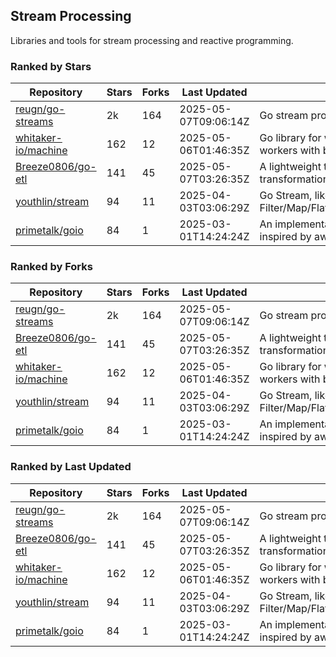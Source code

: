 ## Stream Processing

Libraries and tools for stream processing and reactive programming.

### Ranked by Stars

| Repository | Stars | Forks | Last Updated | Description | 
|------------|-------|-------|--------------|-------------|
| [reugn/go-streams](https://github.com/reugn/go-streams) | 2k | 164 | 2025-05-07T09:06:14Z |  Go stream processing library. |
| [whitaker-io/machine](https://github.com/whitaker-io/machine) | 162 | 12 | 2025-05-06T01:46:35Z |  Go library for writing and generating stream workers with built in metrics and traceability. |
| [Breeze0806/go-etl](https://github.com/Breeze0806/go-etl) | 141 | 45 | 2025-05-07T03:26:35Z |  A lightweight toolkit for data source extraction, transformation, and loading (ETL). |
| [youthlin/stream](https://github.com/youthlin/stream) | 94 | 11 | 2025-04-03T03:06:29Z |  Go Stream, like Java 8 Stream: Filter/Map/FlatMap/Peek/Sorted/ForEach/Reduce... |
| [primetalk/goio](https://github.com/primetalk/goio) | 84 | 1 | 2025-03-01T14:24:24Z |  An implementation of IO, Stream, Fiber for Golang, inspired by awesome Scala libraries cats and fs2. |

### Ranked by Forks

| Repository | Stars | Forks | Last Updated | Description | 
|------------|-------|-------|--------------|-------------|
| [reugn/go-streams](https://github.com/reugn/go-streams) | 2k | 164 | 2025-05-07T09:06:14Z |  Go stream processing library. |
| [Breeze0806/go-etl](https://github.com/Breeze0806/go-etl) | 141 | 45 | 2025-05-07T03:26:35Z |  A lightweight toolkit for data source extraction, transformation, and loading (ETL). |
| [whitaker-io/machine](https://github.com/whitaker-io/machine) | 162 | 12 | 2025-05-06T01:46:35Z |  Go library for writing and generating stream workers with built in metrics and traceability. |
| [youthlin/stream](https://github.com/youthlin/stream) | 94 | 11 | 2025-04-03T03:06:29Z |  Go Stream, like Java 8 Stream: Filter/Map/FlatMap/Peek/Sorted/ForEach/Reduce... |
| [primetalk/goio](https://github.com/primetalk/goio) | 84 | 1 | 2025-03-01T14:24:24Z |  An implementation of IO, Stream, Fiber for Golang, inspired by awesome Scala libraries cats and fs2. |

### Ranked by Last Updated

| Repository | Stars | Forks | Last Updated | Description | 
|------------|-------|-------|--------------|-------------|
| [reugn/go-streams](https://github.com/reugn/go-streams) | 2k | 164 | 2025-05-07T09:06:14Z |  Go stream processing library. |
| [Breeze0806/go-etl](https://github.com/Breeze0806/go-etl) | 141 | 45 | 2025-05-07T03:26:35Z |  A lightweight toolkit for data source extraction, transformation, and loading (ETL). |
| [whitaker-io/machine](https://github.com/whitaker-io/machine) | 162 | 12 | 2025-05-06T01:46:35Z |  Go library for writing and generating stream workers with built in metrics and traceability. |
| [youthlin/stream](https://github.com/youthlin/stream) | 94 | 11 | 2025-04-03T03:06:29Z |  Go Stream, like Java 8 Stream: Filter/Map/FlatMap/Peek/Sorted/ForEach/Reduce... |
| [primetalk/goio](https://github.com/primetalk/goio) | 84 | 1 | 2025-03-01T14:24:24Z |  An implementation of IO, Stream, Fiber for Golang, inspired by awesome Scala libraries cats and fs2. |

